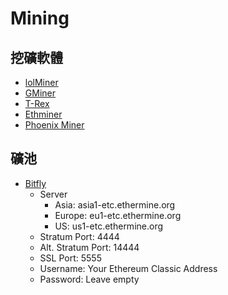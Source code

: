 # Mining

## 挖礦軟體
- [lolMiner](https://github.com/Lolliedieb/lolMiner-releases)
- [GMiner](https://github.com/develsoftware/GMinerRelease)
- [T-Rex](https://bitcointalk.org/index.php?topic=4432704.0)
- [Ethminer](https://github.com/ethereum-mining/ethminer)
- [Phoenix Miner](https://bitcointalk.org/index.php?topic=2647654.0)

## 礦池
- [Bitfly](https://ethermine.org/)
	- Server
		- Asia: asia1-etc.ethermine.org
		- Europe: eu1-etc.ethermine.org
		- US: us1-etc.ethermine.org
	- Stratum Port: 4444
	- Alt. Stratum Port: 14444
	- SSL Port: 5555
	- Username: Your Ethereum Classic Address
	- Password: Leave empty